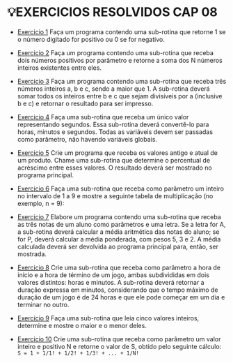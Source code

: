 # 💡EXERCICIOS RESOLVIDOS CAP 08

- [Exercicio 1](EXE01/src/br/edu/principal)
Faça um programa contendo uma sub-rotina que retorne 1 se o número digitado for positivo ou 0 se for negativo.

- [Exercicio 2](EXE02/src/br/edu/principal)
Faça um programa contendo uma sub-rotina que receba dois números positivos por parâmetro e retorne a soma dos N números inteiros existentes entre eles.

- [Exercicio 3](EXE03/src/br/edu/principal)
Faça um programa contendo uma sub-rotina que receba três números inteiros a, b e c, sendo a maior que 1. A sub-rotina deverá somar todos os inteiros entre b e c que sejam divisíveis por a (inclusive b e c) e retornar o resultado para ser impresso.

- [Exercicio 4](EXE04/src/br/edu/principal)
Faça uma sub-rotina que receba um único valor representando segundos. Essa sub-rotina deverá convertê-lo para horas, minutos e segundos. Todas as variáveis devem ser passadas como parâmetro, não havendo variáveis globais.

- [Exercicio 5](EXE05/src/br/edu/principal)
Crie um programa que receba os valores antigo e atual de um produto. Chame uma sub-rotina que determine o percentual de acréscimo entre esses valores. O resultado deverá ser mostrado no programa principal.

- [Exercicio 6](EXE06/src/br/edu/principal)
Faça uma sub-rotina que receba como parâmetro um inteiro no intervalo de 1 a 9 e mostre a seguinte tabela de multiplicação (no exemplo, n = 9):

- [Exercicio 7](EXE07/src/br/edu/principal)
Elabore um programa contendo uma sub-rotina que receba as três notas de um aluno como parâmetros e uma letra. Se a letra for A, a sub-rotina deverá calcular a média aritmética das notas do aluno; se for P, deverá calcular a média ponderada, com pesos 5, 3 e 2. A média calculada deverá ser devolvida ao programa principal para, então, ser mostrada.

- [Exercicio 8](EXE08/src/br/edu/principal)
Crie uma sub-rotina que receba como parâmetro a hora de início e a hora de término de um jogo, ambas subdivididas em dois valores distintos: horas e minutos. A sub-rotina deverá retornar a duração expressa em minutos, considerando que o tempo máximo de duração de um jogo é de 24 horas e que ele pode começar em um dia e terminar no outro.

- [Exercicio 9](EXE09/src/br/edu/principal)
Faça uma sub-rotina que leia cinco valores inteiros, determine e mostre o maior e o menor deles.

- [Exercicio 10](EXE10/src/br/edu/principal)
Crie uma sub-rotina que receba como parâmetro um valor inteiro e positivo N e retorne o valor de S, obtido pelo seguinte cálculo:  
  `S = 1 + 1/1! + 1/2! + 1/3! + ... + 1/N!`
